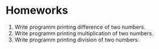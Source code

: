 # Homeworks

1. Write programm printing difference of two numbers.
1. Write programm printing multiplication of two numbers.
1. Write programm printing division of two numbers.
